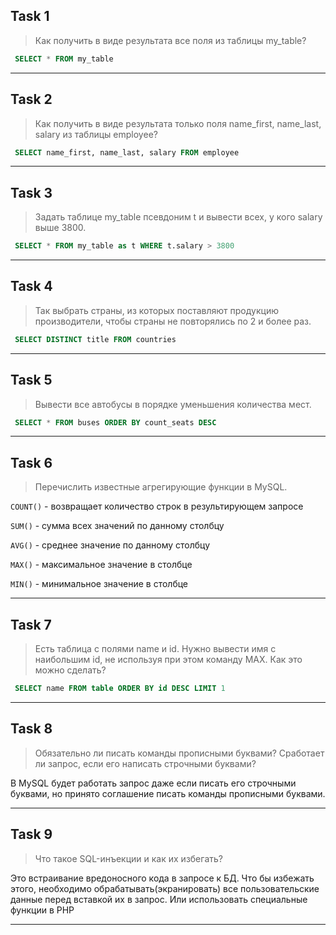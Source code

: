 ## Task 1
> Как получить в виде результата все поля из таблицы my_table?

~~~sql
 SELECT * FROM my_table
~~~

***

## Task 2
> Как получить в виде результата только поля name_first, name_last, salary из таблицы
  employee?

~~~sql
 SELECT name_first, name_last, salary FROM employee
~~~

***

## Task 3
> Задать таблице my_table псевдоним t и вывести всех, у кого salary выше 3800.

~~~sql
 SELECT * FROM my_table as t WHERE t.salary > 3800
~~~

***

## Task 4
> Так выбрать страны, из которых поставляют продукцию производители, чтобы страны не
  повторялись по 2 и более раз.

~~~sql
 SELECT DISTINCT title FROM countries
~~~

***

## Task 5
> Вывести все автобусы в порядке уменьшения количества мест.  

~~~sql
 SELECT * FROM buses ORDER BY count_seats DESC 
~~~

***

## Task 6
> Перечислить известные агрегирующие функции в MySQL.  

`COUNT()` - возвращает количество строк в результирующем запросе

`SUM()` - сумма всех значений по данному столбцу

`AVG()` - среднее значение по данному столбцу

`MAX()` - максимальное значение в столбце

`MIN()` - минимальное значение в столбце

***

## Task 7
> Есть таблица с полями name и id. Нужно вывести имя с наибольшим id, не используя при
  этом команду MAX. Как это можно сделать?

~~~sql
 SELECT name FROM table ORDER BY id DESC LIMIT 1
~~~

***

## Task 8
> Обязательно ли писать команды прописными буквами? Сработает ли запрос, если его
  написать строчными буквами?

В MySQL будет работать запрос даже если писать его строчными буквами,
но принято соглашение писать команды прописными буквами. 

***

## Task 9
> Что такое SQL-инъекции и как их избегать?

Это встраивание вредоносного кода в запросе к БД.
Что бы избежать этого, необходимо обрабатывать(экранировать) все пользовательские данные перед вставкой их в запрос.
Или использовать специальные функции в PHP

***
